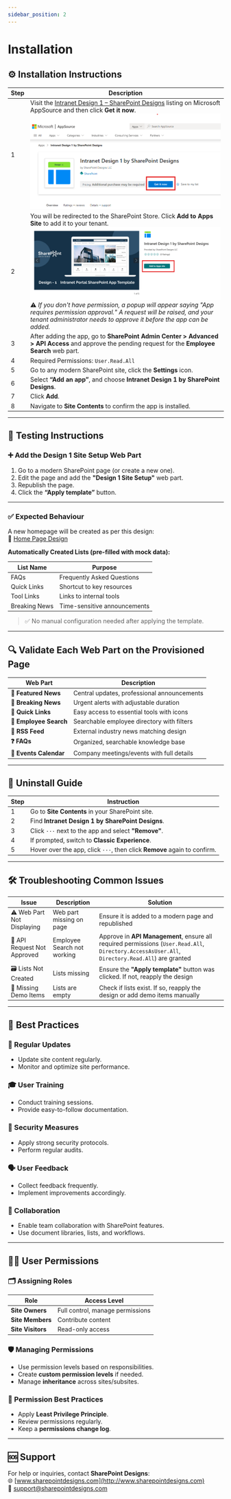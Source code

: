 ```yaml
---
sidebar_position: 2
---
```


# Installation

## ⚙️ Installation Instructions

| Step | Description                                                                                                                                                                                                                                                                                                                                                                    |
| ---- | ------------------------------------------------------------------------------------------------------------------------------------------------------------------------------------------------------------------------------------------------------------------------------------------------------------------------------------------------------------------------------ |
| 1    | Visit the [Intranet Design 1 – SharePoint Designs](https://appsource.microsoft.com/en-us/product/office/WA200008452?tab=Overview) listing on Microsoft AppSource and then click **Get it now**.<br />![Get it Now](assets/Design1_getItNow.png)                                                                                                                                |
| 2    | You will be redirected to the SharePoint Store. Click **Add to Apps Site** to add it to your tenant.<br />![Add to Apps Site](assets/design1_addToAppSite.png)<br />⚠️ _If you don't have permission, a popup will appear saying "App requires permission approval." A request will be raised, and your tenant administrator needs to approve it before the app can be added._ |
| 3    | After adding the app, go to **SharePoint Admin Center > Advanced > API Access** and approve the pending request for the **Employee Search** web part.                                                                                                                                                                                                                          |
| 4    | Required Permissions: `User.Read.All`                                                                                                                                                                                                                                                                                                                                          |
| 5    | Go to any modern SharePoint site, click the **Settings** icon.                                                                                                                                                                                                                                                                                                                 |
| 6    | Select **“Add an app”**, and choose **Intranet Design 1 by SharePoint Designs**.                                                                                                                                                                                                                                                                                               |
| 7    | Click **Add**.                                                                                                                                                                                                                                                                                                                                                                 |
| 8    | Navigate to **Site Contents** to confirm the app is installed.                                                                                                                                                                                                                                                                                                                 |

---

## 🧪 Testing Instructions

### ➕ Add the Design 1 Site Setup Web Part

1. Go to a modern SharePoint page (or create a new one).
2. Edit the page and add the **"Design 1 Site Setup"** web part.
3. Republish the page.
4. Click the **“Apply template”** button.

---

### ✅ Expected Behaviour

A new homepage will be created as per this design:  
🔗 [Home Page Design](https://www.sharepointdesigns.com/diy-intranet-designs)

**Automatically Created Lists (pre-filled with mock data):**

| List Name     | Purpose                      |
| ------------- | ---------------------------- |
| FAQs          | Frequently Asked Questions   |
| Quick Links   | Shortcut to key resources    |
| Tool Links    | Links to internal tools      |
| Breaking News | Time-sensitive announcements |

> ✅ No manual configuration needed after applying the template.

---

## 🔍 Validate Each Web Part on the Provisioned Page

| Web Part               | Description                                 |
| ---------------------- | ------------------------------------------- |
| **📰 Featured News**   | Central updates, professional announcements |
| **🚨 Breaking News**   | Urgent alerts with adjustable duration      |
| **🔗 Quick Links**     | Easy access to essential tools with icons   |
| **👥 Employee Search** | Searchable employee directory with filters  |
| **📰 RSS Feed**        | External industry news matching design      |
| **❓ FAQs**            | Organized, searchable knowledge base        |
| **📅 Events Calendar** | Company meetings/events with full details   |

---

## 🧹 Uninstall Guide

| Step | Instruction                                                              |
| ---- | ------------------------------------------------------------------------ |
| 1    | Go to **Site Contents** in your SharePoint site.                         |
| 2    | Find **Intranet Design 1 by SharePoint Designs**.                        |
| 3    | Click `···` next to the app and select **"Remove"**.                     |
| 4    | If prompted, switch to **Classic Experience**.                           |
| 5    | Hover over the app, click `···`, then click **Remove** again to confirm. |

---

## 🛠️ Troubleshooting Common Issues

| Issue                       | Description                 | Solution                                                                                                                                         |
| --------------------------- | --------------------------- | ------------------------------------------------------------------------------------------------------------------------------------------------ |
| ⚠️ Web Part Not Displaying  | Web part missing on page    | Ensure it is added to a modern page and republished                                                                                              |
| 🔐 API Request Not Approved | Employee Search not working | Approve in **API Management**, ensure all required permissions (`User.Read.All`, `Directory.AccessAsUser.All`, `Directory.Read.All`) are granted |
| 🗃️ Lists Not Created        | Lists missing               | Ensure the **"Apply template"** button was clicked. If not, reapply the design                                                                   |
| 📝 Missing Demo Items       | Lists are empty             | Check if lists exist. If so, reapply the design or add demo items manually                                                                       |

---

## 🌟 Best Practices

### 🔁 Regular Updates

- Update site content regularly.
- Monitor and optimize site performance.

### 🎓 User Training

- Conduct training sessions.
- Provide easy-to-follow documentation.

### 🔐 Security Measures

- Apply strong security protocols.
- Perform regular audits.

### 🗣️ User Feedback

- Collect feedback frequently.
- Implement improvements accordingly.

### 🤝 Collaboration

- Enable team collaboration with SharePoint features.
- Use document libraries, lists, and workflows.

---

## 🧑‍💼 User Permissions

### 🗂️ Assigning Roles

| Role              | Access Level                     |
| ----------------- | -------------------------------- |
| **Site Owners**   | Full control, manage permissions |
| **Site Members**  | Contribute content               |
| **Site Visitors** | Read-only access                 |

### 🛡️ Managing Permissions

- Use permission levels based on responsibilities.
- Create **custom permission levels** if needed.
- Manage **inheritance** across sites/subsites.

### 🧾 Permission Best Practices

- Apply **Least Privilege Principle**.
- Review permissions regularly.
- Keep a **permissions change log**.

---

## 🆘 Support

For help or inquiries, contact **SharePoint Designs**:  
🌐 [www.sharepointdesigns.com](http://www.sharepointdesigns.com)  
📧 support@sharepointdesigns.com
